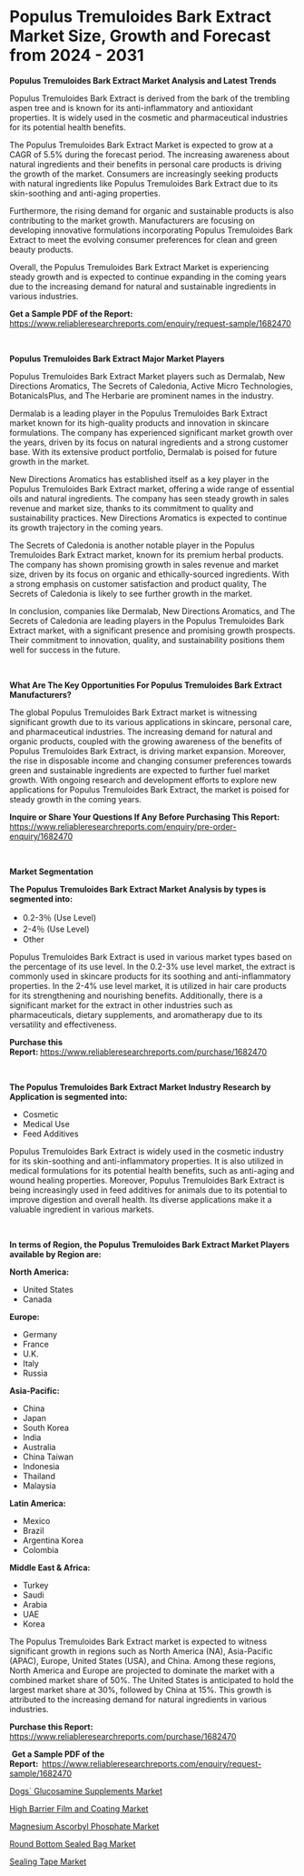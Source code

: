 <p><h1>Populus Tremuloides Bark Extract Market Size, Growth and Forecast from 2024 - 2031</h1></p><p><strong>Populus Tremuloides Bark Extract Market Analysis and Latest Trends</strong></p>
<p><p>Populus Tremuloides Bark Extract is derived from the bark of the trembling aspen tree and is known for its anti-inflammatory and antioxidant properties. It is widely used in the cosmetic and pharmaceutical industries for its potential health benefits.</p><p>The Populus Tremuloides Bark Extract Market is expected to grow at a CAGR of 5.5% during the forecast period. The increasing awareness about natural ingredients and their benefits in personal care products is driving the growth of the market. Consumers are increasingly seeking products with natural ingredients like Populus Tremuloides Bark Extract due to its skin-soothing and anti-aging properties.</p><p>Furthermore, the rising demand for organic and sustainable products is also contributing to the market growth. Manufacturers are focusing on developing innovative formulations incorporating Populus Tremuloides Bark Extract to meet the evolving consumer preferences for clean and green beauty products.</p><p>Overall, the Populus Tremuloides Bark Extract Market is experiencing steady growth and is expected to continue expanding in the coming years due to the increasing demand for natural and sustainable ingredients in various industries.</p></p>
<p><strong>Get a Sample PDF of the Report:&nbsp;</strong> <a href="https://www.reliableresearchreports.com/enquiry/request-sample/1682470">https://www.reliableresearchreports.com/enquiry/request-sample/1682470</a></p>
<p>&nbsp;</p>
<p><strong>Populus Tremuloides Bark Extract Major Market Players</strong></p>
<p><p>Populus Tremuloides Bark Extract Market players such as Dermalab, New Directions Aromatics, The Secrets of Caledonia, Active Micro Technologies, BotanicalsPlus, and The Herbarie are prominent names in the industry.</p><p>Dermalab is a leading player in the Populus Tremuloides Bark Extract market known for its high-quality products and innovation in skincare formulations. The company has experienced significant market growth over the years, driven by its focus on natural ingredients and a strong customer base. With its extensive product portfolio, Dermalab is poised for future growth in the market.</p><p>New Directions Aromatics has established itself as a key player in the Populus Tremuloides Bark Extract market, offering a wide range of essential oils and natural ingredients. The company has seen steady growth in sales revenue and market size, thanks to its commitment to quality and sustainability practices. New Directions Aromatics is expected to continue its growth trajectory in the coming years.</p><p>The Secrets of Caledonia is another notable player in the Populus Tremuloides Bark Extract market, known for its premium herbal products. The company has shown promising growth in sales revenue and market size, driven by its focus on organic and ethically-sourced ingredients. With a strong emphasis on customer satisfaction and product quality, The Secrets of Caledonia is likely to see further growth in the market.</p><p>In conclusion, companies like Dermalab, New Directions Aromatics, and The Secrets of Caledonia are leading players in the Populus Tremuloides Bark Extract market, with a significant presence and promising growth prospects. Their commitment to innovation, quality, and sustainability positions them well for success in the future.</p></p>
<p>&nbsp;</p>
<p><strong>What Are The Key Opportunities For Populus Tremuloides Bark Extract Manufacturers?</strong></p>
<p><p>The global Populus Tremuloides Bark Extract market is witnessing significant growth due to its various applications in skincare, personal care, and pharmaceutical industries. The increasing demand for natural and organic products, coupled with the growing awareness of the benefits of Populus Tremuloides Bark Extract, is driving market expansion. Moreover, the rise in disposable income and changing consumer preferences towards green and sustainable ingredients are expected to further fuel market growth. With ongoing research and development efforts to explore new applications for Populus Tremuloides Bark Extract, the market is poised for steady growth in the coming years.</p></p>
<p><strong>Inquire or Share Your Questions If Any Before Purchasing This Report:</strong> <a href="https://www.reliableresearchreports.com/enquiry/pre-order-enquiry/1682470">https://www.reliableresearchreports.com/enquiry/pre-order-enquiry/1682470</a></p>
<p>&nbsp;</p>
<p><strong>Market Segmentation</strong></p>
<p><strong>The Populus Tremuloides Bark Extract Market Analysis by types is segmented into:</strong></p>
<p><ul><li>0.2-3％ (Use Level)</li><li>2-4％ (Use Level)</li><li>Other</li></ul></p>
<p><p>Populus Tremuloides Bark Extract is used in various market types based on the percentage of its use level. In the 0.2-3% use level market, the extract is commonly used in skincare products for its soothing and anti-inflammatory properties. In the 2-4% use level market, it is utilized in hair care products for its strengthening and nourishing benefits. Additionally, there is a significant market for the extract in other industries such as pharmaceuticals, dietary supplements, and aromatherapy due to its versatility and effectiveness.</p></p>
<p><strong>Purchase this Report:&nbsp;</strong><a href="https://www.reliableresearchreports.com/purchase/1682470">https://www.reliableresearchreports.com/purchase/1682470</a></p>
<p>&nbsp;</p>
<p><strong>The Populus Tremuloides Bark Extract Market Industry Research by Application is segmented into:</strong></p>
<p><ul><li>Cosmetic</li><li>Medical Use</li><li>Feed Additives</li></ul></p>
<p><p>Populus Tremuloides Bark Extract is widely used in the cosmetic industry for its skin-soothing and anti-inflammatory properties. It is also utilized in medical formulations for its potential health benefits, such as anti-aging and wound healing properties. Moreover, Populus Tremuloides Bark Extract is being increasingly used in feed additives for animals due to its potential to improve digestion and overall health. Its diverse applications make it a valuable ingredient in various markets.</p></p>
<p>&nbsp;</p>
<p><strong>In terms of Region, the Populus Tremuloides Bark Extract Market Players available by Region are:</strong></p>
<p>
    <p> <strong> North America: </strong>
        <ul>
            <li>United States</li>
            <li>Canada</li>
        </ul>
        </p> 
    <p> <strong> Europe: </strong>
        <ul>
            <li>Germany</li>
            <li>France</li>
            <li>U.K.</li>
            <li>Italy</li>
            <li>Russia</li>
        </ul>
        </p> 
    <p> <strong> Asia-Pacific: </strong>
        <ul>
            <li>China</li>
            <li>Japan</li>
            <li>South Korea</li>
            <li>India</li>
            <li>Australia</li>
            <li>China Taiwan</li>
            <li>Indonesia</li>
            <li>Thailand</li>
            <li>Malaysia</li>
        </ul>
        </p> 
    <p> <strong> Latin America: </strong>
        <ul>
            <li>Mexico</li>
            <li>Brazil</li>
            <li>Argentina Korea</li>
            <li>Colombia</li>
        </ul>
        </p> 
    <p> <strong> Middle East & Africa: </strong>
        <ul>
            <li>Turkey</li>
            <li>Saudi</li>
            <li>Arabia</li>
            <li>UAE</li>
            <li>Korea</li>
        </ul>
    </p>
    </p>
<p><p>The Populus Tremuloides Bark Extract market is expected to witness significant growth in regions such as North America (NA), Asia-Pacific (APAC), Europe, United States (USA), and China. Among these regions, North America and Europe are projected to dominate the market with a combined market share of 50%. The United States is anticipated to hold the largest market share at 30%, followed by China at 15%. This growth is attributed to the increasing demand for natural ingredients in various industries.</p></p>
<p><strong>Purchase this Report: </strong><a href="https://www.reliableresearchreports.com/purchase/1682470">https://www.reliableresearchreports.com/purchase/1682470</a></p>
<p>&nbsp;<strong>Get a Sample PDF of the Report:&nbsp;&nbsp;</strong><a href="https://www.reliableresearchreports.com/enquiry/request-sample/1682470">https://www.reliableresearchreports.com/enquiry/request-sample/1682470</a></p>
<p><strong></strong></p>
<p><p><a href="https://issuu.com/reportprime-2/docs/dogs-glucosamine-supplements-market_f2e630962be85b">Dogs` Glucosamine Supplements Market</a></p><p><a href="https://github.com/gulaimolin/Market-Research-Report-List-3/blob/main/high-barrier-film-and-coating-market.md">High Barrier Film and Coating Market</a></p><p><a href="https://issuu.com/reportprime-2/docs/magnesium-ascorbyl-phosphate-market-size-2030.pptx">Magnesium Ascorbyl Phosphate Market</a></p><p><a href="https://github.com/RoccoManning/Market-Research-Report-List-3/blob/main/round-bottom-sealed-bag-market.md">Round Bottom Sealed Bag Market</a></p><p><a href="https://github.com/edytherolanlouisejk1miz0wig/Market-Research-Report-List-1/blob/main/sealing-tape-market.md">Sealing Tape Market</a></p></p>